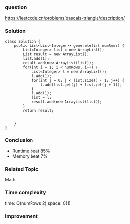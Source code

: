 ### question
https://leetcode.cn/problems/pascals-triangle/description/
### Solution
```
class Solution {
    public List<List<Integer>> generate(int numRows) {
        List<Integer> list = new ArrayList();
        List result = new ArrayList();
        list.add(1);
        result.add(new ArrayList(list));
        for(int i = 1; i < numRows; i++) {
            List<Integer> l = new ArrayList();
            l.add(1);
            for(int j = 0; j < list.size() - 1; j++) {
                l.add(list.get(j) + list.get(j + 1));
            }
            l.add(1);
            list = l;
            result.add(new ArrayList(list));
        }
        return result;
        

    }
}
```
### Conclusion
- Runtime beat 85%
- Memory beat 7%

### Related Topic
Math

### Time complexity
time: O(numRows 2)
space: O(1)

### Improvement